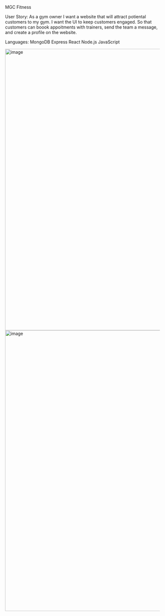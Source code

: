MGC Fitness


User Story: 
As a gym owner I want a website that will attract potiental customers to my gym. 
I want the UI to keep customers engaged.
So that customers can boook appoitments with trainers, send the team a message, and create a profile on the website. 

Languages: 
  MongoDB
  Express
  React
  Node.js
  JavaScript
  
<img width="913" alt="image" src="https://user-images.githubusercontent.com/92882370/163070965-50df6115-ce21-486f-8dc8-14f66a919ede.png">

<img width="911" alt="image" src="https://user-images.githubusercontent.com/92882370/163071014-071217db-5f2c-44c7-a65e-4606ebf200b0.png">
